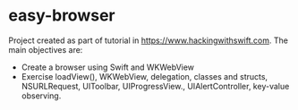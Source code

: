 # easy-browser

Project created as part of tutorial in https://www.hackingwithswift.com.
The main objectives are:

 - Create a browser using Swift and WKWebView
 - Exercise loadView(), WKWebView, delegation, classes and structs, NSURLRequest, UIToolbar, UIProgressView., UIAlertController, key-value observing.
